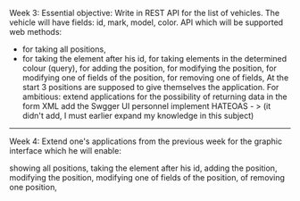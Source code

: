 Week 3: 
Essential objective:
Write in REST API for the list of vehicles. The vehicle will have fields: id, mark, model, color.
API which will be supported web methods:
- for taking all positions,
- for taking the element after his id,
for taking elements in the determined colour (query),
for adding the position,
for modifying the position,
for modifying one of fields of the position,
for removing one of fields,
At the start 3 positions are supposed to give themselves the application.
For ambitious:
extend applications for the possibility of returning data in the form XML
add the Swgger UI personnel
implement HATEOAS - > (it didn't add, I must earlier expand my knowledge in this subject)
____________________________________________________________________________________________

Week 4: 
Extend one's applications from the previous week for the graphic interface which he will enable:

showing all positions,
taking the element after his id,
adding the position,
modifying the position,
modifying one of fields of the position,
of removing one position,
